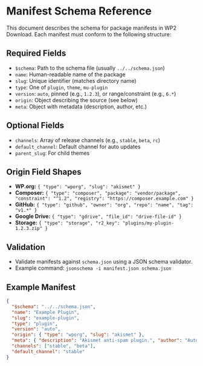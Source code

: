 # Manifest Schema Reference

This document describes the schema for package manifests in WP2 Download. Each manifest must conform to the following structure:

## Required Fields
- `$schema`: Path to the schema file (usually `../../schema.json`)
- `name`: Human-readable name of the package
- `slug`: Unique identifier (matches directory name)
- `type`: One of `plugin`, `theme`, `mu-plugin`
- `version`: `auto`, pinned (e.g., `1.2.3`), or range/constraint (e.g., `6.*`)
- `origin`: Object describing the source (see below)
- `meta`: Object with metadata (description, author, etc.)

## Optional Fields
- `channels`: Array of release channels (e.g., `stable`, `beta`, `rc`)
- `default_channel`: Default channel for auto updates
- `parent_slug`: For child themes

## Origin Field Shapes
- **WP.org:** `{ "type": "wporg", "slug": "akismet" }`
- **Composer:** `{ "type": "composer", "package": "vendor/package", "constraint": "^1.2", "registry": "https://composer.example.com" }`
- **GitHub:** `{ "type": "github", "owner": "org", "repo": "name", "tag": "v1.*" }`
- **Google Drive:** `{ "type": "gdrive", "file_id": "drive-file-id" }`
- **Storage:** `{ "type": "storage", "r2_key": "plugins/my-plugin-1.2.3.zip" }`

## Validation
- Validate manifests against `schema.json` using a JSON schema validator.
- Example command: `jsonschema -i manifest.json schema.json`

## Example Manifest
```json
{
  "$schema": "../../schema.json",
  "name": "Example Plugin",
  "slug": "example-plugin",
  "type": "plugin",
  "version": "auto",
  "origin": { "type": "wporg", "slug": "akismet" },
  "meta": { "description": "Akismet anti-spam plugin.", "author": "Automattic" },
  "channels": ["stable", "beta"],
  "default_channel": "stable"
}
```

